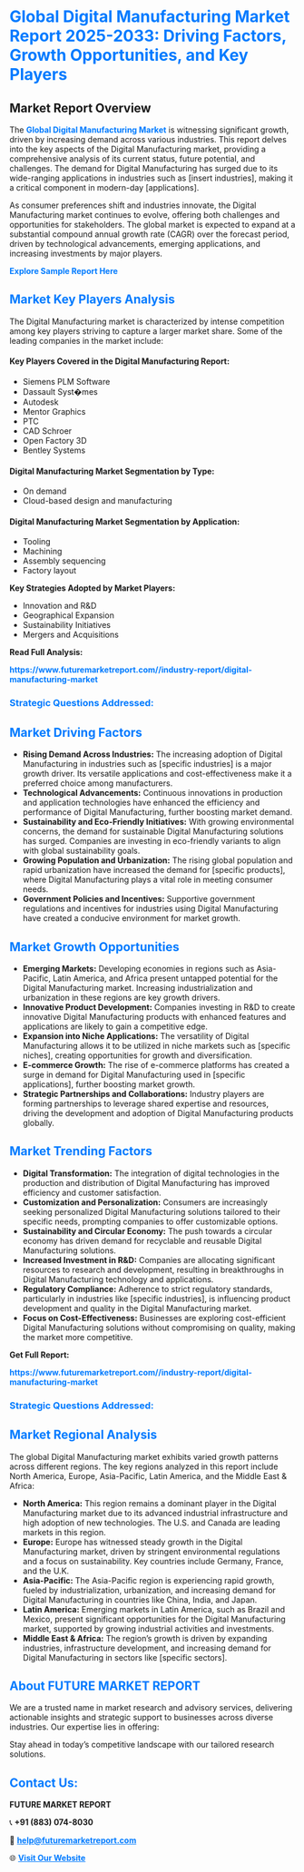 <h1 style="color: #007BFF;">Global Digital Manufacturing Market Report 2025-2033: Driving Factors, Growth Opportunities, and Key Players</h1>

<section id="overview">
<h2>Market Report Overview</h2>
<p>The <a href="https://www.futuremarketreport.com//industry-report/digital-manufacturing-market" style="color: #007BFF; text-decoration: none;"><strong>Global Digital Manufacturing Market</strong></a> is witnessing significant growth, driven by increasing demand across various industries. This report delves into the key aspects of the Digital Manufacturing market, providing a comprehensive analysis of its current status, future potential, and challenges. The demand for Digital Manufacturing has surged due to its wide-ranging applications in industries such as [insert industries], making it a critical component in modern-day [applications].</p>
<p>As consumer preferences shift and industries innovate, the Digital Manufacturing market continues to evolve, offering both challenges and opportunities for stakeholders. The global market is expected to expand at a substantial compound annual growth rate (CAGR) over the forecast period, driven by technological advancements, emerging applications, and increasing investments by major players.</p>
</section>

<section id="overview">
<p><a href="https://www.futuremarketreport.com//request-sample/reportId=56755" style="color: #007BFF; text-decoration: none;"><strong>Explore Sample Report Here</strong></a></p>
</section>

<section id="key-players">
<h2 style="color: #007BFF;">Market Key Players Analysis</h2>
<p>The Digital Manufacturing market is characterized by intense competition among key players striving to capture a larger market share. Some of the leading companies in the market include:</p>
<h4>Key Players Covered in the Digital Manufacturing Report:</h4>
<ul><li>Siemens PLM Software</li><li>Dassault Syst�mes</li><li>Autodesk</li><li>Mentor Graphics</li><li>PTC</li><li>CAD Schroer</li><li>Open Factory 3D</li><li>Bentley Systems</li></ul>
<h4>Digital Manufacturing Market Segmentation by Type:</h4>
<ul><li>On demand</li><li>Cloud-based design and manufacturing</li></ul>

<h4>Digital Manufacturing Market Segmentation by Application:</h4>
<ul><li>Tooling</li><li>Machining</li><li>Assembly sequencing</li><li>Factory layout</li></ul>
<p><strong>Key Strategies Adopted by Market Players:</strong></p>
<ul>
<li>Innovation and R&D</li>
<li>Geographical Expansion</li>
<li>Sustainability Initiatives</li>
<li>Mergers and Acquisitions</li>
</ul>
</section>

<section>
<p><strong>Read Full Analysis: </strong></p><a href="https://www.futuremarketreport.com//industry-report/digital-manufacturing-market" style="color: #007BFF; text-decoration: none;"><strong>https://www.futuremarketreport.com//industry-report/digital-manufacturing-market</strong></a>
<h3 style="color: #007BFF;">Strategic Questions Addressed:</h3>
</section>

<section id="driving-factors">
<h2 style="color: #007BFF;">Market Driving Factors</h2>
<ul>
<li><strong>Rising Demand Across Industries:</strong> The increasing adoption of Digital Manufacturing in industries such as [specific industries] is a major growth driver. Its versatile applications and cost-effectiveness make it a preferred choice among manufacturers.</li>
<li><strong>Technological Advancements:</strong> Continuous innovations in production and application technologies have enhanced the efficiency and performance of Digital Manufacturing, further boosting market demand.</li>
<li><strong>Sustainability and Eco-Friendly Initiatives:</strong> With growing environmental concerns, the demand for sustainable Digital Manufacturing solutions has surged. Companies are investing in eco-friendly variants to align with global sustainability goals.</li>
<li><strong>Growing Population and Urbanization:</strong> The rising global population and rapid urbanization have increased the demand for [specific products], where Digital Manufacturing plays a vital role in meeting consumer needs.</li>
<li><strong>Government Policies and Incentives:</strong> Supportive government regulations and incentives for industries using Digital Manufacturing have created a conducive environment for market growth.</li>
</ul>
</section>

<section id="growth-opportunities">
<h2 style="color: #007BFF;">Market Growth Opportunities</h2>
<ul>
<li><strong>Emerging Markets:</strong> Developing economies in regions such as Asia-Pacific, Latin America, and Africa present untapped potential for the Digital Manufacturing market. Increasing industrialization and urbanization in these regions are key growth drivers.</li>
<li><strong>Innovative Product Development:</strong> Companies investing in R&D to create innovative Digital Manufacturing products with enhanced features and applications are likely to gain a competitive edge.</li>
<li><strong>Expansion into Niche Applications:</strong> The versatility of Digital Manufacturing allows it to be utilized in niche markets such as [specific niches], creating opportunities for growth and diversification.</li>
<li><strong>E-commerce Growth:</strong> The rise of e-commerce platforms has created a surge in demand for Digital Manufacturing used in [specific applications], further boosting market growth.</li>
<li><strong>Strategic Partnerships and Collaborations:</strong> Industry players are forming partnerships to leverage shared expertise and resources, driving the development and adoption of Digital Manufacturing products globally.</li>
</ul>
</section>

<section id="trending-factors">
<h2 style="color: #007BFF;">Market Trending Factors</h2>
<ul>
<li><strong>Digital Transformation:</strong> The integration of digital technologies in the production and distribution of Digital Manufacturing has improved efficiency and customer satisfaction.</li>
<li><strong>Customization and Personalization:</strong> Consumers are increasingly seeking personalized Digital Manufacturing solutions tailored to their specific needs, prompting companies to offer customizable options.</li>
<li><strong>Sustainability and Circular Economy:</strong> The push towards a circular economy has driven demand for recyclable and reusable Digital Manufacturing solutions.</li>
<li><strong>Increased Investment in R&D:</strong> Companies are allocating significant resources to research and development, resulting in breakthroughs in Digital Manufacturing technology and applications.</li>
<li><strong>Regulatory Compliance:</strong> Adherence to strict regulatory standards, particularly in industries like [specific industries], is influencing product development and quality in the Digital Manufacturing market.</li>
<li><strong>Focus on Cost-Effectiveness:</strong> Businesses are exploring cost-efficient Digital Manufacturing solutions without compromising on quality, making the market more competitive.</li>
</ul>
</section>

<section>
<p><strong>Get Full Report: </strong></p><a href="https://www.futuremarketreport.com//industry-report/digital-manufacturing-market" style="color: #007BFF; text-decoration: none;"><strong>https://www.futuremarketreport.com//industry-report/digital-manufacturing-market</strong></a>
<h3 style="color: #007BFF;">Strategic Questions Addressed:</h3>
</section>


<section id="regional-analysis">
<h2 style="color: #007BFF;">Market Regional Analysis</h2>
<p>The global Digital Manufacturing market exhibits varied growth patterns across different regions. The key regions analyzed in this report include North America, Europe, Asia-Pacific, Latin America, and the Middle East & Africa:</p>
<ul>
<li><strong>North America:</strong> This region remains a dominant player in the Digital Manufacturing market due to its advanced industrial infrastructure and high adoption of new technologies. The U.S. and Canada are leading markets in this region.</li>
<li><strong>Europe:</strong> Europe has witnessed steady growth in the Digital Manufacturing market, driven by stringent environmental regulations and a focus on sustainability. Key countries include Germany, France, and the U.K.</li>
<li><strong>Asia-Pacific:</strong> The Asia-Pacific region is experiencing rapid growth, fueled by industrialization, urbanization, and increasing demand for Digital Manufacturing in countries like China, India, and Japan.</li>
<li><strong>Latin America:</strong> Emerging markets in Latin America, such as Brazil and Mexico, present significant opportunities for the Digital Manufacturing market, supported by growing industrial activities and investments.</li>
<li><strong>Middle East & Africa:</strong> The region’s growth is driven by expanding industries, infrastructure development, and increasing demand for Digital Manufacturing in sectors like [specific sectors].</li>
</ul>
</section>

<footer>
<h2 style="color: #007BFF;">About FUTURE MARKET REPORT</h2>
<p>We are a trusted name in market research and advisory services, delivering actionable insights and strategic support to businesses across diverse industries. Our expertise lies in offering:</p>

<p>Stay ahead in today’s competitive landscape with our tailored research solutions.</p>

<h2 style="color: #007BFF;">Contact Us:</h2>
<p><strong>FUTURE MARKET REPORT</strong></p>
<p>📞 <strong>+91 (883) 074-8030</strong></p>
<p>📧 <strong><a href="mailto:help@futuremarketreport.com" style="color: #007BFF;">help@futuremarketreport.com</a></strong></p>
<p>🌐 <strong><a href="https://www.futuremarketreport.com/" style="color: #007BFF;">Visit Our Website</a></strong></p>
</footer>